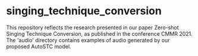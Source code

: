 # singing_technique_conversion
This repository reflects the research presented in our paper Zero-shot Singing Technique Conversion, as published in the conference CMMR 2021. The 'audio' directory contains examples of audio generated by our proposed AutoSTC model.




